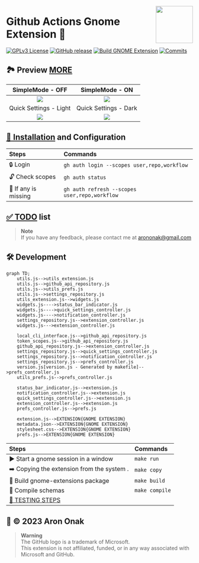 [<img src="https://github.com/arononak/github-actions-gnome-extension/blob/main/docs/get-it.png?raw=true" height="100" align="right">](https://extensions.gnome.org/extension/5973/github-actions/)

# Github Actions Gnome Extension 🧩

[![GPLv3 License](https://img.shields.io/badge/License-GPL%20v3-yellow.svg)](https://opensource.org/licenses/)
[![GitHub release](https://img.shields.io/github/v/release/arononak/github-actions-gnome-extension)](https://github.com/arononak/github-actions-gnome-extension/releases/latest)
[![Build GNOME Extension](https://github.com/arononak/github-actions-gnome-extension/actions/workflows/main.yml/badge.svg)](https://github.com/arononak/github-actions-gnome-extension/actions/workflows/main.yml)
[![Commits](https://img.shields.io/github/commit-activity/m/arononak/github-actions-gnome-extension)](https://github.com/arononak/github-actions-gnome-extension/graphs/contributors)

## 🏞 Preview [MORE](./docs/SCREENSHOTS.md)

| SimpleMode - OFF                                                                                                 | SimpleMode - ON                                                                                                 |
|:----------------------------------------------------------------------------------------------------------------:|:---------------------------------------------------------------------------------------------------------------:|
| ![](https://github.com/arononak/github-actions-gnome-extension/blob/main/docs/menu_full.png?raw=true)            | ![](https://github.com/arononak/github-actions-gnome-extension/blob/main/docs/menu_simple.png?raw=true)         |
| Quick Settings - Light                                                                                           | Quick Settings - Dark                                                                                           |
| ![](https://github.com/arononak/github-actions-gnome-extension/blob/main/docs/quick_settings_light.png?raw=true) | ![](https://github.com/arononak/github-actions-gnome-extension/blob/main/docs/quick_settings_dark.png?raw=true) |

## [🔨 Installation](https://github.com/cli/cli/blob/trunk/docs/install_linux.md) and Configuration

| Steps                | Commands                                      |
|:---------------------|:----------------------------------------------|
| 🔒 Login             | `gh auth login --scopes user,repo,workflow`   |
| 🔓 Check scopes      | `gh auth status`                              |
| 🔄 If any is missing | `gh auth refresh --scopes user,repo,workflow` |

## [✅️ TODO](./docs/TODO.md) list

> **Note**<br>
> If you have any feedback, please contact me at arononak@gmail.com

## 🛠 Development

```mermaid
graph TD;
    utils.js-->utils_extension.js
    utils.js-->github_api_repository.js
    utils.js-->utils_prefs.js
    utils.js-->settings_repository.js
    utils_extension.js-->widgets.js
    widgets.js---->status_bar_indicator.js
    widgets.js---->quick_settings_controller.js
    widgets.js---->notification_controller.js
    settings_repository.js-->extension_controller.js
    widgets.js--->extension_controller.js

    local_cli_interface.js-->github_api_repository.js
    token_scopes.js-->github_api_repository.js
    github_api_repository.js-->extension_controller.js
    settings_repository.js-->quick_settings_controller.js
    settings_repository.js-->notification_controller.js
    settings_repository.js-->prefs_controller.js
    version.js[version.js - Generated by makefile]-->prefs_controller.js
    utils_prefs.js-->prefs_controller.js

    status_bar_indicator.js-->extension.js
    notification_controller.js-->extension.js
    quick_settings_controller.js-->extension.js
    extension_controller.js-->extension.js
    prefs_controller.js-->prefs.js
    
    extension.js-->EXTENSION{GNOME EXTENSION}
    metadata.json-->EXTENSION{GNOME EXTENSION}
    stylesheet.css-->EXTENSION{GNOME EXTENSION}
    prefs.js-->EXTENSION{GNOME EXTENSION}
```

| Steps                                       | Commands       |
|:--------------------------------------------|:---------------|
| ▶️ Start a gnome session in a window         | `make run`     |
| ➡️ Copying the extension from the system .   | `make copy`    |
| 🔨 Build gnome-extensions package           | `make build`   |
| 🔄 Compile schemas                          | `make compile` |
| [🦍 TESTING STEPS](./docs/TESTING_STEPS.md) |                |

## 📝 © 2023 Aron Onak

> **Warning**<br>
> The GitHub logo is a trademark of Microsoft.<br>
> This extension is not affiliated, funded, or in any way associated with Microsoft and GitHub.
